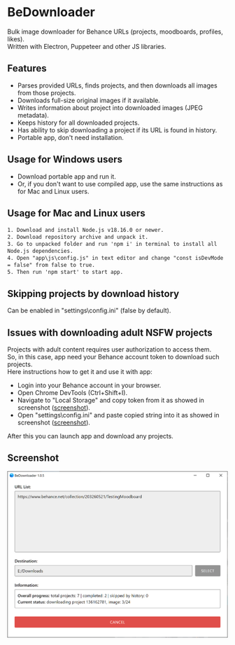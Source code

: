 BeDownloader
==========================
Bulk image downloader for Behance URLs (projects, moodboards, profiles, likes).  
Written with Electron, Puppeteer and other JS libraries.

## Features
- Parses provided URLs, finds projects, and then downloads all images from those projects.
- Downloads full-size original images if it available.
- Writes information about project into downloaded images (JPEG metadata).
- Keeps history for all downloaded projects.
- Has ability to skip downloading a project if its URL is found in history.
- Portable app, don't need installation.

## Usage for Windows users
- Download portable app and run it.  
- Or, if you don't want to use compiled app, use the same instructions as for Mac and Linux users.

## Usage for Mac and Linux users
```
1. Download and install Node.js v18.16.0 or newer.
2. Download repository archive and unpack it.
3. Go to unpacked folder and run 'npm i' in terminal to install all Node.js dependencies.
4. Open "app\js\config.js" in text editor and change "const isDevMode = false" from false to true.
5. Then run 'npm start' to start app.
```

## Skipping projects by download history
Can be enabled in "settings\config.ini" (false by default).

## Issues with downloading adult NSFW projects
Projects with adult content requires user authorization to access them.  
So, in this case, app need your Behance account token to download such projects.  
Here instructions how to get it and use it with app:

- Login into your Behance account in your browser.  
- Open Chrome DevTools (Ctrl+Shift+I).  
- Navigate to "Local Storage" and copy token from it as showed in screenshot 
([screenshot](screenshots/token_from_chrome.png)).  
- Open "settings\config.ini" and paste copied string into it as showed in screenshot 
([screenshot](screenshots/token_in_config.png)).


After this you can launch app and download any projects.

## Screenshot
![screenshot](screenshots/launched.png)
